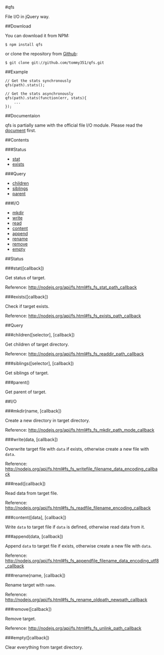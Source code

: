 #qfs

File I/O in jQuery way.

##Download

You can download it from NPM:

```
$ npm install qfs
```

or clone the repository from [Github](https://github.com/tommy351/qfs):

```
$ git clone git://github.com/tommy351/qfs.git
```

##Example

```
// Get the stats synchronously
qfs(path).stats();

// Get the stats asynchronously
qfs(path).stats(function(err, stats){
	...
});
```

##Documentaion

qfs is partially same with the official file I/O module. Please read the [document](<http://nodejs.org/api/fs.html>) first.

##Contents

###Status

- [stat](#statcallback)
- [exists](#existscallback)

###Query

- [children](#childrenselector-callback)
- [siblings](#siblingsselector-callback)
- [parent](#parent)

###I/O 

- [mkdir](#mkdirname-callback)
- [write](#writedata-callback)
- [read](#readcallback)
- [content](#contentdata-callback)
- [append](#appenddata-callback)
- [rename](#renamename-callback)
- [remove](#removecallback)
- [empty](#emptycallback)

##Status

###stat([callback])

Get status of target.

Reference: <http://nodejs.org/api/fs.html#fs_fs_stat_path_callback>

###exists([callback])

Check if target exists.

Reference: <http://nodejs.org/api/fs.html#fs_fs_exists_path_callback>

##Query

###children([selector], [callback])

Get children of target directory.

Reference: <http://nodejs.org/api/fs.html#fs_fs_readdir_path_callback>

###siblings([selector], [callback])

Get siblings of target.

###parent()

Get parent of target.

##I/O

###mkdir(name, [callback])

Create a new directory in target directory.

Reference: <http://nodejs.org/api/fs.html#fs_fs_mkdir_path_mode_callback>

###write(data, [callback])

Overwrite target file with `data` if exists, otherwise create a new file with `data`.

Reference: <http://nodejs.org/api/fs.html#fs_fs_writefile_filename_data_encoding_callback>

###read([callback])

Read data from target file.

Reference: <http://nodejs.org/api/fs.html#fs_fs_readfile_filename_encoding_callback>

###content([data], [callback])

Write `data` to target file if `data` is defined, otherwise read data from it.

###append(data, [callback])

Append `data` to target file if exists, otherwise create a new file with `data`.

Reference: <http://nodejs.org/api/fs.html#fs_fs_appendfile_filename_data_encoding_utf8_callback>

###rename(name, [callback])

Rename target with `name`.

Reference: <http://nodejs.org/api/fs.html#fs_fs_rename_oldpath_newpath_callback>

###remove([callback])

Remove target.

Reference: <http://nodejs.org/api/fs.html#fs_fs_unlink_path_callback>

###empty([callback])

Clear everything from target directory.